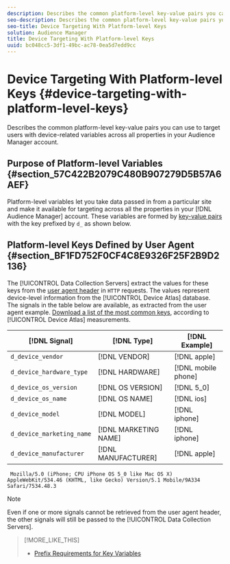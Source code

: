 ```yaml
---
description: Describes the common platform-level key-value pairs you can use to target users with device-related variables across all properties in your Audience Manager account.
seo-description: Describes the common platform-level key-value pairs you can use to target users with device-related variables across all properties in your Audience Manager account.
seo-title: Device Targeting With Platform-level Keys
solution: Audience Manager
title: Device Targeting With Platform-level Keys
uuid: bc048cc5-3df1-49bc-ac78-0ea5d7edd9cc
---
```


# Device Targeting With Platform-level Keys {#device-targeting-with-platform-level-keys}

Describes the common platform-level key-value pairs you can use to target users with device-related variables across all properties in your Audience Manager account.

## Purpose of Platform-level Variables {#section_57C422B2079C480B907279D5B57A6AEF}

<!-- c_tb_device_targeting.xml -->

Platform-level variables let you take data passed in from a particular site and make it available for targeting across all the properties in your [!DNL Audience Manager] account. These variables are formed by [key-value pairs](../../reference/key-value-pairs-explained.md#concept_E4236E003076483AA939791FE2492B49) with the key prefixed by `d_` as shown below.

## Platform-level Keys Defined by User Agent {#section_BF1FD752F0CF4C8E9326F25F2B9D2136}

The [!UICONTROL Data Collection Servers] extract the values for these keys from the [user agent header](https://www.w3.org/Protocols/rfc2616/rfc2616-sec14.html#sec14.43) in `HTTP` requests. The values represent device-level information from the [!UICONTROL Device Atlas] database. The signals in the table below are available, as extracted from the user agent example. [Download a list of the most common keys](https://marketing.adobe.com/resources/help/en_US/aam/downloads/device_keys.csv), according to [!UICONTROL Device Atlas] measurements.

|  [!DNL Signal]  | [!DNL Type]  | [!DNL Example]  |
|---|---|---|
|  `d_device_vendor`  | [!DNL VENDOR]  | [!DNL apple] |
|  `d_device_hardware_type`  | [!DNL HARDWARE]  | [!DNL mobile phone]  |
|  `d_device_os_version`  | [!DNL OS VERSION]  | [!DNL 5_0]  |
|  `d_device_os_name`  | [!DNL OS NAME]  | [!DNL ios]  |
|  `d_device_model`  | [!DNL MODEL]  | [!DNL iphone]  |
|  `d_device_marketing_name`  | [!DNL MARKETING NAME]  | [!DNL iphone]  |
|  `d_device_manufacturer`  | [!DNL MANUFACTURER]  | [!DNL apple]  |

```
 Mozilla/5.0 (iPhone; CPU iPhone OS 5_0 like Mac OS X) AppleWebKit/534.46 (KHTML, like Gecko) Version/5.1 Mobile/9A334 Safari/7534.48.3
```

>[!NOTE]
>
>Even if one or more signals cannot be retrieved from the user agent header, the other signals will still be passed to the [!UICONTROL Data Collection Servers].

>[!MORE_LIKE_THIS]
>
>* [Prefix Requirements for Key Variables](../../features/traits/trait-variable-prefixes.md#reference_E6F1E4257F664FC2A797C406BF147ABC)
